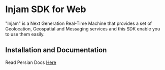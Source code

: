 # Injam SDK for Web

"Injam" is a Next Generation Real-Time Machine that provides a set of Geolocation, Geospatial and Messaging services and this SDK enable you to use them easily.

## Installation and Documentation
Read Persian Docs [Here](https://injam.io/docs)

